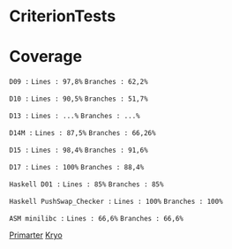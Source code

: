 # CriterionTests


# Coverage

`D09 :` `Lines : 97,8%` `Branches : 62,2%`

`D10 :` `Lines : 90,5%` `Branches : 51,7%`

`D13 :` `Lines : ...%` `Branches : ...%`

`D14M :` `Lines : 87,5%` `Branches : 66,26%`

`D15 :` `Lines : 98,4%` `Branches : 91,6%`

`D17 :` `Lines : 100%` `Branches : 88,4%`

`Haskell D01 :` `Lines : 85%` `Branches : 85%`

`Haskell PushSwap_Checker :` `Lines : 100%` `Branches : 100%`

`ASM minilibc :` `Lines : 66,6%` `Branches : 66,6%`


[Primarter](https://github.com/Primarter) [Kryo](https://github.com/Kryo91)